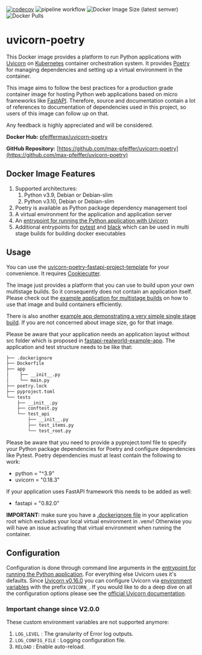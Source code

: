 [![codecov](https://codecov.io/gh/max-pfeiffer/uvicorn-poetry/branch/main/graph/badge.svg?token=WQI2SJJLZN)](https://codecov.io/gh/max-pfeiffer/uvicorn-poetry)
![pipeline workflow](https://github.com/max-pfeiffer/uvicorn-poetry/actions/workflows/pipeline.yml/badge.svg)
![Docker Image Size (latest semver)](https://img.shields.io/docker/image-size/pfeiffermax/uvicorn-poetry?sort=semver)
![Docker Pulls](https://img.shields.io/docker/pulls/pfeiffermax/uvicorn-poetry)
# uvicorn-poetry
This Docker image provides a platform to run Python applications with [Uvicorn](https://github.com/encode/uvicorn) on [Kubernetes](https://kubernetes.io/) container orchestration system.
It provides [Poetry](https://python-poetry.org/) for managing dependencies and setting up a virtual environment in the container.

This image aims to follow the best practices for a production grade container image for hosting Python web applications based
on micro frameworks like [FastAPI](https://fastapi.tiangolo.com/).
Therefore, source and documentation contain a lot of references to documentation of dependencies used in this project, so users
of this image can follow up on that.

Any feedback is highly appreciated and will be considered.

**Docker Hub:** [pfeiffermax/uvicorn-poetry](https://hub.docker.com/r/pfeiffermax/uvicorn-poetry)

**GitHub Repository:** [https://github.com/max-pfeiffer/uvicorn-poetry](https://github.com/max-pfeiffer/uvicorn-poetry)

## Docker Image Features
1. Supported architectures:
   1. Python v3.9, Debian or Debian-slim
   2. Python v3.10, Debian or Debian-slim
2. Poetry is available as Python package dependency management tool
3. A virtual environment for the application and application server
4. An [entrypoint for running the Python application with Uvicorn](https://github.com/max-pfeiffer/uvicorn-poetry/blob/main/build/scripts/start_uvicorn.sh)
5. Additional entrypoints for [pytest](https://github.com/max-pfeiffer/uvicorn-poetry/blob/main/build/scripts/pytest_entrypoint.sh)
   and [black](https://github.com/max-pfeiffer/uvicorn-poetry/blob/main/build/scripts/black_entrypoint.sh) which can be used in
   multi stage builds for building docker executables

## Usage
You can use the [uvicorn-poetry-fastapi-project-template](https://github.com/max-pfeiffer/uvicorn-poetry-fastapi-project-template) for your convenience.
It requires [Cookiecutter](https://github.com/cookiecutter/cookiecutter).

The image just provides a platform that you can use to build upon your own multistage builds. So it consequently does not contain an
application itself. Please check out the [example application for multistage builds](https://github.com/max-pfeiffer/uvicorn-poetry/tree/main/examples/fast_api_multistage_build)
on how to use that image and build containers efficiently.

There is also another [example app demonstrating a very simple single stage build](https://github.com/max-pfeiffer/uvicorn-poetry/tree/main/examples/fast_api_singlestage_build).
If you are not concerned about image size, go for that image.

Please be aware that your application needs an application layout without src folder which is proposed in
[fastapi-realworld-example-app](https://github.com/nsidnev/fastapi-realworld-example-app).
The application and test structure needs to be like that:
```bash
├── .dockerignore
├── Dockerfile
├── app
│    ├── __init__.py
│    └── main.py
├── poetry.lock
├── pyproject.toml
└── tests
    ├── __init__.py
    ├── conftest.py
    └── test_api
        ├── __init__.py
        ├── test_items.py
        └── test_root.py
```
Please be aware that you need to provide a pyproject.toml file to specify your Python package dependencies for Poetry and configure
dependencies like Pytest. Poetry dependencies must at least contain the following to work:
* python = "^3.9"
* uvicorn = "0.18.3"

If your application uses FastAPI framework this needs to be added as well:
* fastapi = "0.82.0"

**IMPORTANT:** make sure you have a [.dockerignore file](https://github.com/max-pfeiffer/uvicorn-poetry/blob/main/examples/fast_api_multistage_build/.dockerignore)
in your application root which excludes your local virtual environment in .venv! Otherwise you will have an issue activating that virtual
environment when running the container.

## Configuration
Configuration is done through command line arguments in the
[entrypoint for running the Python application](https://github.com/max-pfeiffer/uvicorn-poetry/blob/main/build/scripts/start_uvicorn.sh).
For everything else Uvicorn uses it's defaults.
Since [Uvicorn v0.16.0](https://github.com/encode/uvicorn/releases/tag/0.16.0) you can configure Uvicorn via
[environment variables](https://www.uvicorn.org/settings/) with the prefix `UVICORN_`.
If you would like to do a deep dive on all the configuration options please see the
[official Uvicorn documentation](https://www.uvicorn.org/settings/).

### Important change since V2.0.0
These custom environment variables are not supported anymore: 
1. `LOG_LEVEL` : The granularity of Error log outputs.
2. `LOG_CONFIG_FILE` : Logging configuration file.
3. `RELOAD` : Enable auto-reload.
